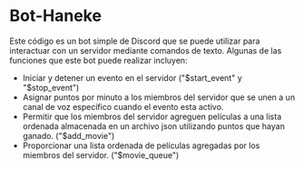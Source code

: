 # Bot-Haneke

Este código es un bot simple de Discord que se puede utilizar para interactuar con un servidor mediante comandos de texto. Algunas de las funciones que este bot puede realizar incluyen:

* Iniciar y detener un evento en el servidor ("$start_event" y "$stop_event")
* Asignar puntos por minuto a los miembros del servidor que se unen a un canal de voz específico cuando el evento esta activo.
* Permitir que los miembros del servidor agreguen películas a una lista ordenada almacenada en un archivo json utilizando puntos que hayan ganado. ("$add_movie")
* Proporcionar una lista ordenada de películas agregadas por los miembros del servidor. ("$movie_queue")
